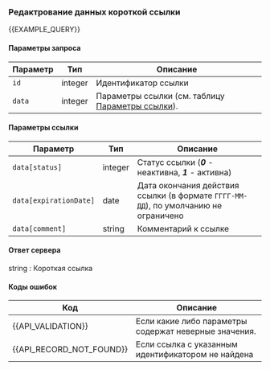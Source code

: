 ### Редактрование данных короткой ссылки
{{EXAMPLE_QUERY}}

#### Параметры запроса

 Параметр  | Тип     | Описание
-----------|---------|-----------
`id`       | integer | Идентификатор ссылки
`data`     | integer | Параметры ссылки (см. таблицу [Параметры ссылки](#update-data)).

#### <span data-anchor="update-data">Параметры ссылки</span>

 Параметр             | Тип     | Описание
----------------------|---------|-----------
`data[status]`        | integer | Статус ссылки (***0*** - неактивна, ***1*** - активна)
`data[expirationDate]`| date    | Дата окончания действия ссылки (в формате `ГГГГ-ММ-ДД`), по умолчанию не ограничено
`data[comment]`       | string  | Комментарий к ссылке

#### Ответ сервера

string : Короткая ссылка

#### Коды ошибок


Код | Описание
----|----
{{API_VALIDATION}} | Если какие либо параметры содержат неверные значения.
{{API_RECORD_NOT_FOUND}} | Если ссылка с указанным идентификатором не найдена


